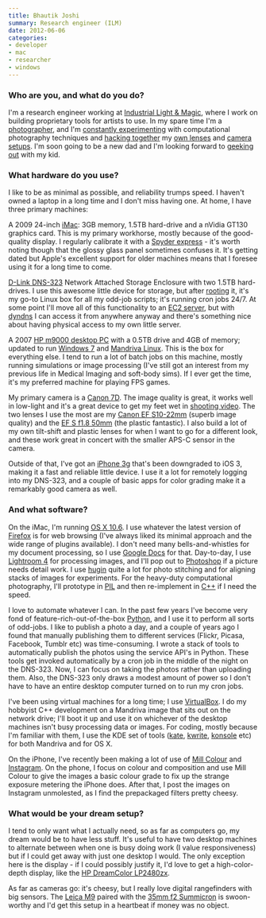 ```yaml
---
title: Bhautik Joshi
summary: Research engineer (ILM)
date: 2012-06-06
categories:
- developer
- mac
- researcher
- windows
---
```


### Who are you, and what do you do?

I'm a research engineer working at [Industrial Light & Magic](http://www.ilm.com/ "A visual effects studio."), where I work on building proprietary tools for artists to use. In my spare time I'm a [photographer](http://www.flickr.com/photos/captin_nod/ "Bhautik's photos on Flickr."), and I'm [constantly experimenting](http://cow.mooh.org/projects/ "Bhautik's photography projects.") with computational photography techniques and [hacking together](http://blog.cow.mooh.org/2010/04/fisheye-tin-cam.html "Bhautik's home-made fisheye lens.") my [own lenses](http://cow.mooh.org/projects/tiltshift/ "Bhautik's home-made tilt-shift lens.") and [camera setups](http://blog.cow.mooh.org/2009/12/phone-o-scope-attaching-slr-lenses-to.html "Bhautik's post on attaching SLR lenses to his iPhone."). I'm soon going to be a new dad and I'm looking forward to [geeking out](http://vimeo.com/39035740 "Bhautik's video of a Tron stroller.") with my kid.

### What hardware do you use?

I like to be as minimal as possible, and reliability trumps speed. I haven't owned a laptop in a long time and I don't miss having one. At home, I have three primary machines:

A 2009 24-inch [iMac][]: 3GB memory, 1.5TB hard-drive and a nVidia GT130 graphics card. This is my primary workhorse, mostly because of the good-quality display. I regularly calibrate it with a [Spyder express][spyder4-express] - it's worth noting though that the glossy glass panel sometimes confuses it. It's getting dated but Apple's excellent support for older machines means that I foresee using it for a long time to come.

[D-Link DNS-323][dns-323] Network Attached Storage Enclosure with two 1.5TB hard-drives. I use this awesome little device for storage, but after [rooting](http://bernaerts.dyndns.org/linux/178-dns323-funplug "A guide to hacking the DNS-323.") it, it's my go-to Linux box for all my odd-job scripts; it's running cron jobs 24/7. At some point I'll move all of this functionality to an [EC2 server][ec2], but with [dyndns][] I can access it from anywhere anyway and there's something nice about having physical access to my own little server.

A 2007 [HP m9000 desktop PC][pavilion-elite-m9000] with a 0.5TB drive and 4GB of memory; updated to run [Windows 7][windows-7] and [Mandriva Linux][mandriva]. This is the box for everything else. I tend to run a lot of batch jobs on this machine, mostly running simulations or image processing (I've still got an interest from my previous life in Medical Imaging and soft-body sims). If I ever get the time, it's my preferred machine for playing FPS games.

My primary camera is a [Canon 7D][eos-7d]. The image quality is great, it works well in low-light and it's a great device to get my feet wet in [shooting video](http://vimeo.com/40164073 "Bhautik's video of the Bring Your Own Big Wheel race."). The two lenses I use the most are my [Canon EF S10-22mm][ef-s-10-22mm-f3.5-4.5-usm] (superb image quality) and the [EF S f1.8 50mm][ef-50mm-f1.8-ii] (the plastic fantastic). I also build a lot of my own tilt-shift and plastic lenses for when I want to go for a different look, and these work great in concert with the smaller APS-C sensor in the camera.

Outside of that, I've got an [iPhone 3g][iphone-3g] that's been downgraded to iOS 3, making it a fast and reliable little device. I use it a lot for remotely logging into my DNS-323, and a couple of basic apps for color grading make it a remarkably good camera as well.

### And what software?

On the iMac, I'm running [OS X 10.6][macos]. I use whatever the latest version of [Firefox][] is for web browsing (I've always liked its minimal approach and the wide range of plugins available). I don't need many bells-and-whistles for my document processing, so I use [Google Docs][google-docs] for that. Day-to-day, I use [Lightroom 4][lightroom] for processing images, and I'll pop out to [Photoshop][] if a picture needs detail work. I use [hugin][] quite a lot for photo stitching and for aligning stacks of images for experiments. For the heavy-duty computational photography, I'll prototype in [PIL][] and then re-implement in [C++][c-plusplus] if I need the speed.

I love to automate whatever I can. In the past few years I've become very fond of feature-rich-out-of-the-box [Python][], and I use it to perform all sorts of odd-jobs. I like to publish a photo a day, and a couple of years ago I found that manually publishing them to different services (Flickr, Picasa, Facebook, Tumblr etc) was time-consuming. I wrote a stack of tools to automatically publish the photos using the service API's in Python. These tools get invoked automatically by a cron job in the middle of the night on the DNS-323. Now, I can focus on taking the photos rather than uploading them. Also, the DNS-323 only draws a modest amount of power so I don't have to have an entire desktop computer turned on to run my cron jobs.

I've been using virtual machines for a long time; I use [VirtualBox][]. I do my hobbyist C++ development on a Mandriva image that sits out on the network drive; I'll boot it up and use it on whichever of the desktop machines isn't busy processing data or images. For coding, mostly because I'm familiar with them, I use the KDE set of tools ([kate][], [kwrite][], [konsole][] etc) for both Mandriva and for OS X.

On the iPhone, I've recently been making a lot of use of [Mill Colour][mill-colour-ios] and [Instagram][instagram-ios]. On the phone, I focus on colour and composition and use Mill Colour to give the images a basic colour grade to fix up the strange exposure metering the iPhone does. After that, I post the images on Instagram unmolested, as I find the prepackaged filters pretty cheesy.

### What would be your dream setup?

I tend to only want what I actually need, so as far as computers go, my dream would be to have less stuff. It's useful to have two desktop machines to alternate between when one is busy doing work (I value responsiveness) but if I could get away with just one desktop I would. The only exception here is the display - if I could possibly justify it, I'd love to get a high-color-depth display, like the [HP DreamColor LP2480zx][dreamcolor-lp2480zx].

As far as cameras go: it's cheesy, but I really love digital rangefinders with big sensors. The [Leica M9][m9] paired with the [35mm f2 Summicron][summicron-m-50mm-f2] is swoon-worthy and I'd get this setup in a heartbeat if money was no object.

[c-plusplus]: https://en.wikipedia.org/wiki/C%2B%2B "A compiled programming language."
[dns-323]: https://www.cnet.com/products/d-link-dns-323-2-bay-network-storage-enclosure/ "A network storage device."
[dreamcolor-lp2480zx]: https://www.amazon.com/Sbuy-LP2480ZX-24IN-LCD-Monitor/dp/B001B0QMGE "A 24 inch 30-bit LCD monitor."
[dyndns]: https://dyn.com/dns/ "A dynamic DNS service."
[ec2]: https://aws.amazon.com/ec2/ "A web service for virtualised processing."
[ef-50mm-f1.8-ii]: http://usa.canon.com/cusa/consumer/products/cameras/ef_lens_lineup/ef_50mm_f_1_8_ii "A standard and medium telephoto camera lens."
[ef-s-10-22mm-f3.5-4.5-usm]: http://web.archive.org/web/20151024005028/http://www.usa.canon.com:80/cusa/consumer/products/cameras/ef_lens_lineup/ef_s_10_22mm_f_3_5_4_5_usm "A zoom lens for SLR cameras."
[eos-7d]: http://web.archive.org/web/20151105102657/http://www.usa.canon.com/cusa/consumer/products/cameras/slr_cameras/eos_7d "An 18 megapixel digital SLR."
[firefox]: https://www.mozilla.org/en-US/firefox/new/ "A cross-platform open-source web browser."
[google-docs]: https://en.wikipedia.org/wiki/Google_Docs "A web-based office suite."
[hugin]: http://hugin.sourceforge.net/ "Open-source panorama stitching software."
[imac]: https://www.apple.com/imac/ "An all-in-one computer."
[instagram-ios]: https://itunes.apple.com/us/app/instagram/id389801252 "A photo taking/sharing app."
[iphone-3g]: https://en.wikipedia.org/wiki/IPhone_3G "A smartphone."
[kate]: https://kate-editor.org/ "A text editor for KDE."
[konsole]: https://konsole.kde.org/ "A terminal emulator for KDE."
[kwrite]: https://kate-editor.org/ "A simple text editor for KDE."
[lightroom]: https://www.adobe.com/products/photoshop-lightroom.html "Photo management and editing software."
[m9]: https://en.wikipedia.org/wiki/Leica_M9 "An 18.5 megapixel digital camera with a full-frame sensor."
[macos]: https://en.wikipedia.org/wiki/MacOS "An operating system for Mac hardware."
[mandriva]: https://en.wikipedia.org/wiki/Mandriva_Linux "A Linux distribution."
[mill-colour-ios]: https://itunes.apple.com/us/app/mill-colour/id318704758 "An image colour editor app."
[pavilion-elite-m9000]: http://web.archive.org/web/20210126212958/https://www.pcworld.com/article/137325/article.html "A desktop PC."
[photoshop]: https://www.adobe.com/products/photoshop.html "A bitmap image editor."
[pil]: http://web.archive.org/web/20220914071003/http://www.pythonware.com/products/pil/ "An image library for Python."
[python]: https://www.python.org/ "An interpreted scripting language."
[spyder4-express]: http://spyder.datacolor.com/portfolio-view/spyder4express/ "A colour calibration system."
[summicron-m-50mm-f2]: https://www.kenrockwell.com/leica/50mm-f2-m.htm "A 50mm camera lens."
[virtualbox]: https://www.virtualbox.org/ "Open-source virtualisation software."
[windows-7]: https://en.wikipedia.org/wiki/Windows_7 "An operating system."
